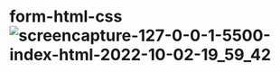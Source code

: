 # form-html-css![screencapture-127-0-0-1-5500-index-html-2022-10-02-19_59_42](https://user-images.githubusercontent.com/114661364/193459578-7925722d-c64b-42cb-8272-4af1936f1d77.png)
